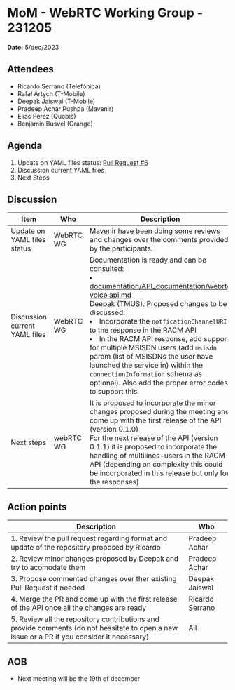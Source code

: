 # MoM - WebRTC Working Group - 231205

**Date:** 5/dec/2023

## Attendees

* Ricardo Serrano (Telefónica)
* Rafał Artych (T-Mobile)
* Deepak Jaiswal (T-Mobile)
* Pradeep Achar Pushpa (Mavenir)
* Elías Pérez (Quobis)
* Benjamin Busvel (Orange)

## Agenda

1. Update on YAML files status: [Pull Request #6](https://github.com/camaraproject/WebRTC/pull/6)
2. Discussion current YAML files 
3. Next Steps


## Discussion

| Item | Who | Description |
| ---- | --- | ----------- |
| Update on YAML files status | WebRTC WG| Mavenir have been doing some reviews and changes over the comments provided by the participants.|
|Discussion current YAML files| WebRTC WG| Documentation is ready and can be consulted: <li>[documentation/API_documentation/webrtc voice api.md](https://github.com/camaraproject/WebRTC/blob/main/documentation/API_documentation/webrtc%20voice%20api.md)<br> Deepak (TMUS). Proposed changes to be discussed: <li> Incorporate the `notficationChannelURI` to the response in the RACM API <li> In the RACM API response, add support for multiple MSISDN users (add `msisdn` param (list of MSISDNs the user have launched the service in) within the `connectionInformation` schema as optional). Also add the proper error codes to support this. |
|Next steps| webRTC WG | It is proposed to incorporate the minor changes proposed during the meeting and come up with the first release of the API (version 0.1.0) <br> For the next release of the API (version 0.1.1) it is proposed to incorporate the handling of multilines-users in the RACM API (depending on complexity this could be incorporated in this release but only for the responses) |

## Action points

| Description | Who | 
| ----------- | --- |
| 1. Review the pull request regarding format and update of the repository proposed by Ricardo | Pradeep Achar |
| 2. Review minor changes proposed by Deepak and try to acomodate them | Pradeep Achar |
| 3. Propose commented changes over ther existing Pull Request if needed | Deepak Jaiswal |
| 4. Merge the PR and come up with the first release of the API once all the changes are ready | Ricardo Serrano |
| 5. Review all the repository contributions and provide comments (do not hessitate to open a new issue or a PR if you consider it necessary) | All |

## AOB
* Next meeting will be the 19th of december 
